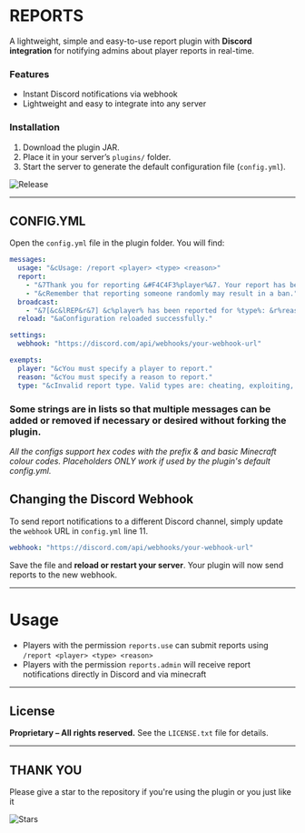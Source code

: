 # REPORTS

A lightweight, simple and easy-to-use report plugin with **Discord integration** for notifying admins about player reports in real-time.

### Features

* Instant Discord notifications via webhook
* Lightweight and easy to integrate into any server

### Installation

1. Download the plugin JAR.
2. Place it in your server’s `plugins/` folder.
3. Start the server to generate the default configuration file (`config.yml`).

![Release](https://img.shields.io/github/v/release/novee7/Reports?style=for-the-badge)

---

## CONFIG.YML

Open the `config.yml` file in the plugin folder. You will find:

```yaml
messages:
  usage: "&cUsage: /report <player> <type> <reason>"
  report:
    - "&7Thank you for reporting &#F4C4F3%player%&7. Your report has been submitted."
    - "&cRemember that reporting someone randomly may result in a ban."
  broadcast:
    - "&7[&c&lREP&r&7] &c%player% has been reported for %type%: &r%reason%"
  reload: "&aConfiguration reloaded successfully."

settings:
  webhook: "https://discord.com/api/webhooks/your-webhook-url"

exempts:
  player: "&cYou must specify a player to report."
  reason: "&cYou must specify a reason to report."
  type: "&cInvalid report type. Valid types are: cheating, exploiting, harassment, other."
```

### Some strings are in lists so that multiple messages can be added or removed if necessary or desired without forking the plugin.

*All the configs support hex codes with the prefix & and basic Minecraft colour codes.*
*Placeholders ONLY work if used by the plugin's default config.yml.*

## Changing the Discord Webhook

To send report notifications to a different Discord channel, simply update the `webhook` URL in `config.yml` line 11.

```yaml
webhook: "https://discord.com/api/webhooks/your-webhook-url"
```

Save the file and **reload or restart your server**. Your plugin will now send reports to the new webhook.

---

# Usage

* Players with the permission `reports.use` can submit reports using `/report <player> <type> <reason>` 
* Players with the permission `reports.admin` will receive report notifications directly in Discord and via minecraft

---

## License

**Proprietary – All rights reserved.**
See the `LICENSE.txt` file for details.

---

## THANK YOU

Please give a star to the repository if you're using the plugin or you just like it 

![Stars](https://img.shields.io/github/stars/novee7/Reports?style=for-the-badge) 
